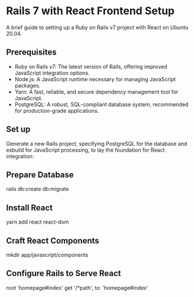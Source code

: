 # Rails 7 with React Frontend Setup

A brief guide to setting up a Ruby on Rails v7 project with React on Ubuntu 20.04.

## Prerequisites

- Ruby on Rails v7: The latest version of Rails, offering improved JavaScript integration options.
- Node.js: A JavaScript runtime necessary for managing JavaScript packages.
- Yarn: A fast, reliable, and secure dependency management tool for JavaScript.
- PostgreSQL: A robust, SQL-compliant database system, recommended for production-grade applications.

## Set up
Generate a new Rails project, specifying PostgreSQL for the database and esbuild for JavaScript processing, to lay the foundation for React integration:

## Prepare Database 
rails db:create db:migrate

## Install React
yarn add react react-dom

## Craft React Components
mkdir app/javascript/components

## Configure Rails to Serve React
root 'homepage#index'
get '/*path', to: 'homepage#index'

